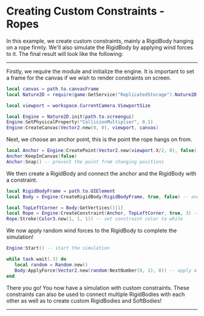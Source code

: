 # Creating Custom Constraints - Ropes

In this example, we create custom constraints, mainly a RigidBody hanging on a rope firmly. We'll also simulate the RigidBody by applying wind forces to it. The final result will look like the following:

<hr/>

Firstly, we require the module and initialize the engine. It is important to set a frame for the canvas if we wish to render constraints on screen.

```lua
local canvas = path.to.canvasFrame
local Nature2D = require(game:GetService("ReplicatedStorage").Nature2D.Engine)

local viewport = workspace.CurrentCamera.ViewportSize

local Engine = Nature2D.init(path.to.screengui)
Engine:SetPhysicalProperty("CollisionMultiplier", 0.1)
Engine:CreateCanvas(Vector2.new(0, 0), viewport, canvas)
```

Next, we choose an anchor point, this is the point the rope hangs on from.

```lua
local Anchor = Engine:CreatePoint(Vector2.new(viewport.X/2, 0), false) -- visible: false
Anchor:KeepInCanvas(false)
Anchor:Snap() -- prevent the point from changing positions
```

We then create a RigidBody and connect the anchor and the RigidBody with a constraint.

```lua
local RigidBodyFrame = path.to.UIElement
local Body = Engine:CreateRigidBody(RigidBodyFrame, true, false) -- anchored: false

local TopLeftCorner = Body:GetVertices()[1]
local Rope = Engine:CreateConstraint(Anchor, TopLeftCorner, true, 3) -- visible: true, thickness: 3
Rope:Stroke(Color3.new(1, 1, 1)) -- set constraint color to white
```

We now apply random wind forces to the RigidBody to complete the simulation!

```lua
Engine:Start() -- start the simulation

while task.wait(.3) do
   local random = Random.new()
   Body:ApplyForce(Vector2.new(random:NextNumber(0, 1), 0)) -- apply a random wind force
end
```

There you go! You now have a simulation with custom constraints. These constraints can also be used to connect multiple RigidBodies with each other as well as to create custom RigidBodies and SoftBodies!

<hr/>
